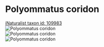 
Polyommatus coridon
===================
  
[iNaturalist taxon id: 109983](https://www.inaturalist.org/taxa/109983)  
![Polyommatus coridon](https://inaturalist-open-data.s3.amazonaws.com/photos/215271314/medium.jpg)  
![Polyommatus coridon](https://inaturalist-open-data.s3.amazonaws.com/photos/215271273/medium.jpg)  
![Polyommatus coridon](https://inaturalist-open-data.s3.amazonaws.com/photos/149238233/medium.jpeg)